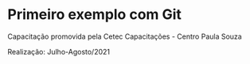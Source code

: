 # Primeiro exemplo com Git

Capacitação promovida pela Cetec Capacitações - Centro Paula Souza

Realização: Julho-Agosto/2021